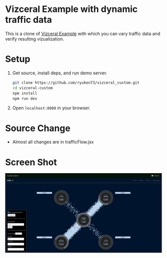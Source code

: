 # Vizceral Example with dynamic traffic data
  This is a clone of [Vizceral Example](https://github.com/netflix/vizceral-example) with which you can vary traffic data and verify resulting vizualization.

# Setup
1. Get source, install deps, and run demo server.

   ```sh
   git clone https://github.com/ryuken73/vizceral_custom.git
   cd vizceral-custom
   npm install
   npm run dev
   ```

2. Open `localhost:8080` in your browser.

# Source Change
- Almost all changes are in trafficFlow.jsx

# Screen Shot
<img src="img/screen_shot1.jpg" />